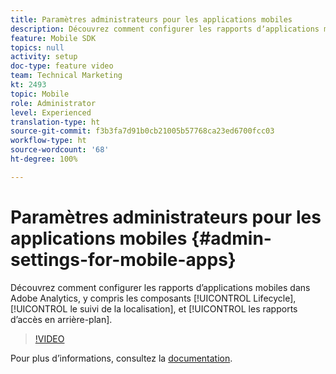 ```yaml
---
title: Paramètres administrateurs pour les applications mobiles
description: Découvrez comment configurer les rapports dʼapplications mobiles dans Adobe Analytics, y compris les composants Lifecycle, le suivi de la localisation et les rapports dʼaccès en arrière-plan.
feature: Mobile SDK
topics: null
activity: setup
doc-type: feature video
team: Technical Marketing
kt: 2493
topic: Mobile
role: Administrator
level: Experienced
translation-type: ht
source-git-commit: f3b3fa7d91b0cb21005b57768ca23ed6700fcc03
workflow-type: ht
source-wordcount: '68'
ht-degree: 100%

---
```



# Paramètres administrateurs pour les applications mobiles {#admin-settings-for-mobile-apps}

Découvrez comment configurer les rapports dʼapplications mobiles dans Adobe Analytics, y compris les composants [!UICONTROL Lifecycle], [!UICONTROL le suivi de la localisation], et [!UICONTROL les rapports dʼaccès en arrière-plan].

>[!VIDEO](https://video.tv.adobe.com/v/25961/?quality=12)

Pour plus dʼinformations, consultez la [documentation](https://marketing.adobe.com/resources/help/fr_FR/mobile/gs.html).
